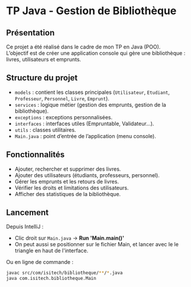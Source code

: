 # TP Java - Gestion de Bibliothèque

##  Présentation
Ce projet a été réalisé dans le cadre de mon TP en Java (POO).  
L’objectif est de créer une application console qui gère une bibliothèque : livres, utilisateurs et emprunts.

##  Structure du projet
- `models` : contient les classes principales (`Utilisateur`, `Etudiant`, `Professeur`, `Personnel`, `Livre`, `Emprunt`).
- `services` : logique métier (gestion des emprunts, gestion de la bibliothèque).
- `exceptions` : exceptions personnalisées.
- `interfaces` : interfaces utiles (Empruntable, Validateur...).
- `utils` : classes utilitaires.
- `Main.java` : point d’entrée de l’application (menu console).

##  Fonctionnalités
- Ajouter, rechercher et supprimer des livres.
- Ajouter des utilisateurs (étudiants, professeurs, personnel).
- Gérer les emprunts et les retours de livres.
- Vérifier les droits et limitations des utilisateurs.
- Afficher des statistiques de la bibliothèque.

##  Lancement
Depuis IntelliJ :  
- Clic droit sur `Main.java` → **Run 'Main.main()'**
- On peut aussi se positionner sur le fichier Main, et lancer avec le le triangle en haut de l'interface. 

Ou en ligne de commande :  
```bash
javac src/com/isitech/bibliotheque/**/*.java
java com.isitech.bibliotheque.Main
